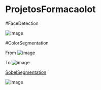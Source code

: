 # ProjetosFormacaoIot

#FaceDetection

![image](https://user-images.githubusercontent.com/22533625/217662509-8b55295c-1014-4664-880f-7a402815b9c4.png)

#ColorSegmentation

From
![image](https://user-images.githubusercontent.com/22533625/217662570-ebd1eee3-2aa5-4811-bad7-f960868aaad0.png)

To
![image](https://user-images.githubusercontent.com/22533625/217662615-aa0f200e-8bd9-4dc5-8de0-9bfbdd3fef36.png)

[SobelSegmentation](https://github.com/robertarfa/ProjetosFormacaoIot/blob/master/Projeto-OpenCv/sobelSegmentation.py)

![image](https://user-images.githubusercontent.com/22533625/218084852-c0c5bb2e-3f88-4448-b13d-b69eca106b07.png)
